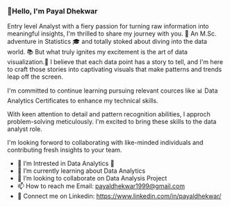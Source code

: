 ### 👋Hello, I'm Payal Dhekwar
Entry level Analyst with a fiery passion for turning raw information into meaningful insights, I'm thrilled to share my journey with you. 🚀
An M.Sc. adventure in Statistics 🎓 and totally stoked about diving into the data world. 
📚 But what truly ignites my excitement is the art of data visualization.🎨
I believe that each data point has a story to tell, and I'm here to craft those stories into captivating visuals that make patterns and trends leap off the screen.

I'm committed to continue learning pursuing relevant cources like 📊 Data Analytics Certificates to enhance my technical skills. 

With keen attention to detail and pattern recognition abilities, I approch problem-solving meticulously. I'm excited to bring these skills to the data analyst role.


I'm looking forword to collaborating with like-minded individuals and contributing fresh insights to your team.

- 👀 I’m Intrested in Data Analytics 🎯
- 🌱 I’m currently learning about Data Analytics
- 👯 I’m looking to collaborate on Data Analysis Project
- 📫 How to reach me Email: payaldhekwar1999@gmail.com
- 🙋 Connect me on Linkedin: https://www.linkedin.com/in/payaldhekwar/
<!--
**payaldhekwar/payaldhekwar** is a ✨ _special_ ✨ repository because its `README.md` (this file) appears on your GitHub profile.



